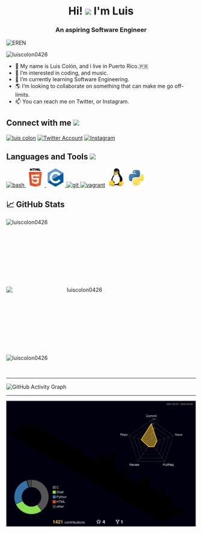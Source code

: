 <h1 align="center">Hi! <img src = "https://raw.githubusercontent.com/MartinHeinz/MartinHeinz/master/wave.gif" width = 35px> I'm Luis</h1>
<h3 align="center">An aspiring Software Engineer</h3>

![EREN](https://user-images.githubusercontent.com/84751817/149421066-d289ccc2-dc24-4ee0-a413-8546a5fef4c7.jpg)


<p align="left"> <img src="https://komarev.com/ghpvc/?username=luiscolon0426&label=Profile%20views&color=0e75b6&style=flat" alt="luiscolon0426" /> </p>


- 👋 My name is Luis Colón, and i live in Puerto Rico.🇵🇷 
- 👀 I’m interested in coding, and music.
- 🌱 I’m currently learning Software Engineering. 
- 🌎 I’m looking to collaborate on something that can make me go off-limits. 
- 📫 You can reach me on Twitter, or Instagram. 

<h2> Connect with me <img src='https://raw.githubusercontent.com/ShahriarShafin/ShahriarShafin/main/Assets/handshake.gif' width="100px"> </h2>
<a href=https://www.linkedin.com/in/luis-colon-567356226/" target="blank"><img align="center" src="https://raw.githubusercontent.com/rahuldkjain/github-profile-readme-generator/master/src/images/icons/Social/linked-in-alt.svg" alt="luis colon" height="30" width="40" /></a> 
<a href="https://twitter.com/luiscolon0426"><img align="center" src="https://cdn.worldvectorlogo.com/logos/twitter-6.svg" title="Twitter" alt="Twitter Account" height="30" width="40" /></a> 
<a href="https://instagram.com/zekirobi" target="blank"><img align="center" src="https://raw.githubusercontent.com/rahuldkjain/github-profile-readme-generator/master/src/images/icons/Social/instagram.svg" alt="Instagram" height="30" width="40" /></a>
 
</p>

<!---
luiscolon0426/luiscolon0426 is a ✨ special ✨ repository because its `README.md` (this file) appears on your GitHub profile.
You can click the Preview link to take a look at your changes.
--->
<h2> Languages and Tools  <img src = "https://media2.giphy.com/media/QssGEmpkyEOhBCb7e1/giphy.gif?cid=ecf05e47a0n3gi1bfqntqmob8g9aid1oyj2wr3ds3mg700bl&rid=giphy.gif" width = 32px> </h2>
<p align='left'>

 <a href="https://www.gnu.org/software/bash/" target="_blank"> <img src="https://www.vectorlogo.zone/logos/gnu_bash/gnu_bash-icon.svg" alt="bash" width="50" height="50"/> </a>
 <a href="https://www.w3.org/html/" target="_blank"> <img src="https://raw.githubusercontent.com/devicons/devicon/master/icons/html5/html5-original-wordmark.svg" alt="html5" width="50" height="50"/> </a>
<a href="https://www.cprogramming.com/" target="_blank"> <img src="https://raw.githubusercontent.com/devicons/devicon/master/icons/c/c-original.svg" alt="c" width="50" height="50"/> </a> 
<a href="https://git-scm.com/" target="_blank"> <img src="https://www.vectorlogo.zone/logos/git-scm/git-scm-icon.svg" alt="git" width="50" height="50"/> </a> 
<a href="https://www.vagrantup.com/" target="_blank"> 
<img src="https://www.vectorlogo.zone/logos/vagrantup/vagrantup-icon.svg" alt="vagrant" width="50" height="50"/></a> 
<img src="https://raw.githubusercontent.com/devicons/devicon/master/icons/linux/linux-original.svg" alt="linux" width="50" height="50"/> </a>
<img src="https://raw.githubusercontent.com/devicons/devicon/master/icons/python/python-original.svg" alt="python" width="50" height="50"/> </a>


                                                                                                                                         
## &#x1f4c8; GitHub Stats

<p align="left"> <img align="left" src="https://github-readme-stats.vercel.app/api/top-langs?username=luiscolon0426&show_icons=true&locale=en&layout=compact&theme=radical" alt="luiscolon0426" width=400 height=180/></p>

<p align="center"> <img align="left" src="https://github-readme-stats.vercel.app/api?username=luiscolon0426&show_icons=true&theme=radical" alt="luiscolon0426" width=400 height=180/></p>

</br></br></br></br></br></br></br></br>
 <p> &emsp;&emsp;&emsp;&emsp;&emsp; &emsp;&emsp; &emsp;&emsp;&emsp;&emsp;&emsp;&emsp;&emsp;<img align="center" src="https://github-readme-streak-stats.herokuapp.com/?user=luiscolon0426&theme=radical" alt="luiscolon0426" width= 400 height=150/> </p>
</br>

---

![GitHub Activity Graph](https://activity-graph.herokuapp.com/graph?username=luiscolon0426&bg_color=000000&color=4fff67&line=4fff67&point=fffff&area=true&hide_border=true)
                                                                                                                                        
---

![](./profile-3d-contrib/profile-night-rainbow.svg)
